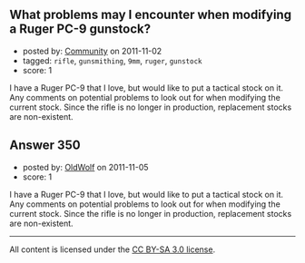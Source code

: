 ## What problems may I encounter when modifying a Ruger PC-9 gunstock?

- posted by: [Community](https://stackexchange.com/users/-1/-1-community) on 2011-11-02
- tagged: `rifle`, `gunsmithing`, `9mm`, `ruger`, `gunstock`
- score: 1

I have a Ruger PC-9 that I love, but would like to put a tactical stock on it. Any comments on potential problems to look out for when modifying the current stock. Since the rifle is no longer in production, replacement stocks are non-existent.


## Answer 350

- posted by: [OldWolf](https://stackexchange.com/users/-1/111-oldwolf) on 2011-11-05
- score: 1

I have a Ruger PC-9 that I love, but would like to put a tactical stock on it. Any comments on potential problems to look out for when modifying the current stock. Since the rifle is no longer in production, replacement stocks are non-existent.



---

All content is licensed under the [CC BY-SA 3.0 license](https://creativecommons.org/licenses/by-sa/3.0/).
